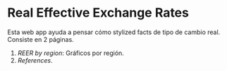 # Real Effective Exchange Rates

Esta web app ayuda a pensar cómo stylized facts de tipo de cambio real.
Consiste en 2 páginas.
1. *REER by region*: Gráficos por región.
2. *References*.
